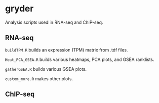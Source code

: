 # gryder

Analysis scripts used in RNA-seq and ChIP-seq.

## RNA-seq
`buildTPM.R` builds an expression (TPM) matrix from .tdf files.

`Heat_PCA_GSEA.R` builds various heatmaps, PCA plots, and GSEA ranklists.

`gatherGSEA.R` builds various GSEA plots.

`custom_more.R` makes other plots.

## ChIP-seq
